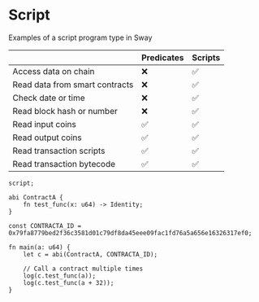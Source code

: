 # Script

Examples of a script program type in Sway

|                                | Predicates | Scripts  |
|--------------------------------|------------|-----------|
| Access data on chain           |      ❌     |     ✅     |
| Read data from smart contracts |      ❌     |     ✅     |
| Check date or time             |      ❌     |     ✅     |
| Read block hash or number      |      ❌     |     ✅     |
| Read input coins               |      ✅     |     ✅     |
| Read output coins              |      ✅     |     ✅     |
| Read transaction scripts       |      ✅     |     ✅     |
| Read transaction bytecode      |      ✅     |     ✅     |

```sway
script;

abi ContractA {
    fn test_func(x: u64) -> Identity;
}

const CONTRACTA_ID = 0x79fa8779bed2f36c3581d01c79df8da45eee09fac1fd76a5a656e16326317ef0;

fn main(a: u64) {
    let c = abi(ContractA, CONTRACTA_ID);

    // Call a contract multiple times
    log(c.test_func(a));
    log(c.test_func(a + 32));
}

```
